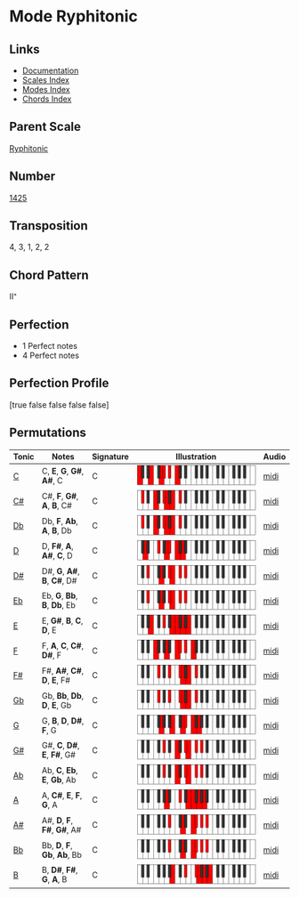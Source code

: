 # Mode Ryphitonic

## Links

- [Documentation](README.md)
- [Scales Index](Scales.md)
- [Modes Index](Modes.md)
- [Chords Index](Chords.md)

## Parent Scale

[Ryphitonic](ScaleRyphitonic.md)

## Number

[1425](https://ianring.com/musictheory/scales/1425)

## Transposition

4, 3, 1, 2, 2

## Chord Pattern

II⁺

## Perfection

- 1 Perfect notes
- 4 Perfect notes

## Perfection Profile

[true false false false false]

## Permutations

| Tonic | Notes | Signature | Illustration | Audio |
|-------|-------|-----------|--------------|-------|
| [C](ModeCNaturalRyphitonic.md) | C, **E**, **G**, **G#**, **A#**, C | C | ![CNaturalRyphitonic](ModeCNaturalRyphitonic.png) | [midi](https://github.com/edipermadi/music/blob/main/docs/ModeCNaturalRyphitonic.mid?raw=true) |
| [C#](ModeCSharpRyphitonic.md) | C#, **F**, **G#**, **A**, **B**, C# | C | ![CSharpRyphitonic](ModeCSharpRyphitonic.png) | [midi](https://github.com/edipermadi/music/blob/main/docs/ModeCSharpRyphitonic.mid?raw=true) |
| [Db](ModeDFlatRyphitonic.md) | Db, **F**, **Ab**, **A**, **B**, Db | C | ![DFlatRyphitonic](ModeDFlatRyphitonic.png) | [midi](https://github.com/edipermadi/music/blob/main/docs/ModeDFlatRyphitonic.mid?raw=true) |
| [D](ModeDNaturalRyphitonic.md) | D, **F#**, **A**, **A#**, **C**, D | C | ![DNaturalRyphitonic](ModeDNaturalRyphitonic.png) | [midi](https://github.com/edipermadi/music/blob/main/docs/ModeDNaturalRyphitonic.mid?raw=true) |
| [D#](ModeDSharpRyphitonic.md) | D#, **G**, **A#**, **B**, **C#**, D# | C | ![DSharpRyphitonic](ModeDSharpRyphitonic.png) | [midi](https://github.com/edipermadi/music/blob/main/docs/ModeDSharpRyphitonic.mid?raw=true) |
| [Eb](ModeEFlatRyphitonic.md) | Eb, **G**, **Bb**, **B**, **Db**, Eb | C | ![EFlatRyphitonic](ModeEFlatRyphitonic.png) | [midi](https://github.com/edipermadi/music/blob/main/docs/ModeEFlatRyphitonic.mid?raw=true) |
| [E](ModeENaturalRyphitonic.md) | E, **G#**, **B**, **C**, **D**, E | C | ![ENaturalRyphitonic](ModeENaturalRyphitonic.png) | [midi](https://github.com/edipermadi/music/blob/main/docs/ModeENaturalRyphitonic.mid?raw=true) |
| [F](ModeFNaturalRyphitonic.md) | F, **A**, **C**, **C#**, **D#**, F | C | ![FNaturalRyphitonic](ModeFNaturalRyphitonic.png) | [midi](https://github.com/edipermadi/music/blob/main/docs/ModeFNaturalRyphitonic.mid?raw=true) |
| [F#](ModeFSharpRyphitonic.md) | F#, **A#**, **C#**, **D**, **E**, F# | C | ![FSharpRyphitonic](ModeFSharpRyphitonic.png) | [midi](https://github.com/edipermadi/music/blob/main/docs/ModeFSharpRyphitonic.mid?raw=true) |
| [Gb](ModeGFlatRyphitonic.md) | Gb, **Bb**, **Db**, **D**, **E**, Gb | C | ![GFlatRyphitonic](ModeGFlatRyphitonic.png) | [midi](https://github.com/edipermadi/music/blob/main/docs/ModeGFlatRyphitonic.mid?raw=true) |
| [G](ModeGNaturalRyphitonic.md) | G, **B**, **D**, **D#**, **F**, G | C | ![GNaturalRyphitonic](ModeGNaturalRyphitonic.png) | [midi](https://github.com/edipermadi/music/blob/main/docs/ModeGNaturalRyphitonic.mid?raw=true) |
| [G#](ModeGSharpRyphitonic.md) | G#, **C**, **D#**, **E**, **F#**, G# | C | ![GSharpRyphitonic](ModeGSharpRyphitonic.png) | [midi](https://github.com/edipermadi/music/blob/main/docs/ModeGSharpRyphitonic.mid?raw=true) |
| [Ab](ModeAFlatRyphitonic.md) | Ab, **C**, **Eb**, **E**, **Gb**, Ab | C | ![AFlatRyphitonic](ModeAFlatRyphitonic.png) | [midi](https://github.com/edipermadi/music/blob/main/docs/ModeAFlatRyphitonic.mid?raw=true) |
| [A](ModeANaturalRyphitonic.md) | A, **C#**, **E**, **F**, **G**, A | C | ![ANaturalRyphitonic](ModeANaturalRyphitonic.png) | [midi](https://github.com/edipermadi/music/blob/main/docs/ModeANaturalRyphitonic.mid?raw=true) |
| [A#](ModeASharpRyphitonic.md) | A#, **D**, **F**, **F#**, **G#**, A# | C | ![ASharpRyphitonic](ModeASharpRyphitonic.png) | [midi](https://github.com/edipermadi/music/blob/main/docs/ModeASharpRyphitonic.mid?raw=true) |
| [Bb](ModeBFlatRyphitonic.md) | Bb, **D**, **F**, **Gb**, **Ab**, Bb | C | ![BFlatRyphitonic](ModeBFlatRyphitonic.png) | [midi](https://github.com/edipermadi/music/blob/main/docs/ModeBFlatRyphitonic.mid?raw=true) |
| [B](ModeBNaturalRyphitonic.md) | B, **D#**, **F#**, **G**, **A**, B | C | ![BNaturalRyphitonic](ModeBNaturalRyphitonic.png) | [midi](https://github.com/edipermadi/music/blob/main/docs/ModeBNaturalRyphitonic.mid?raw=true) |
